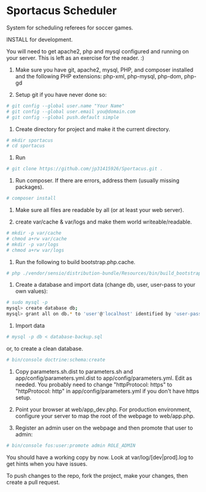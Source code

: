 # Sportacus Scheduler

System for scheduling referees for soccer games.

INSTALL for development.

You will need to get apache2, php and mysql configured and running on your server. This is left as an exercise for the reader. :)

1. Make sure you have git, apache2, mysql, PHP, and composer installed and the following PHP extensions: php-xml, php-mysql, php-dom, php-gd

1. Setup git if you have never done so:

```bash
# git config --global user.name "Your Name"
# git config --global user.email you@domain.com
# git config --global push.default simple
```

1. Create directory for project and make it the current directory.

```bash
# mkdir sportacus
# cd sportacus
```

1. Run

```bash
# git clone https://github.com/jp31415926/Sportacus.git .
```

1. Run composer. If there are errors, address them (usually missing packages).

```bash
# composer install
```

1. Make sure all files are readable by all (or at least your web server).

1. create var/cache & var/logs and make them world writeable/readable.

```bash
# mkdir -p var/cache
# chmod a+rw var/cache
# mkdir -p var/logs
# chmod a+rw var/logs
```

1. Run the following to build bootstrap.php.cache.

```bash
# php ./vendor/sensio/distribution-bundle/Resources/bin/build_bootstrap.php
```

1. Create a database and import data (change db, user, user-pass to your own values):

```bash
# sudo mysql -p
mysql> create database db;
mysql> grant all on db.* to 'user'@'localhost' identified by 'user-pass';
```

1. Import data

```bash
# mysql -p db < database-backup.sql
```

or, to create a clean database.

```bash
# bin/console doctrine:schema:create
```

1. Copy parameters.sh.dist to parameters.sh and app/config/parameters.yml.dist to app/config/parameters.yml. Edit as needed.
   You probably need to change "httpProtocol: https" to "httpProtocol: http" in app/config/parameters.yml if you don't have https setup.

1. Point your browser at web/app_dev.php. For production environment, configure your server to map the root of the webpage to web/app.php.

1. Register an admin user on the webpage and then promote that user to admin:

```bash
# bin/console fos:user:promote admin ROLE_ADMIN
```

You should have a working copy by now. Look at var/log/[dev|prod].log to get hints when you have issues.

To push changes to the repo, fork the project, make your changes, then create a pull request.
